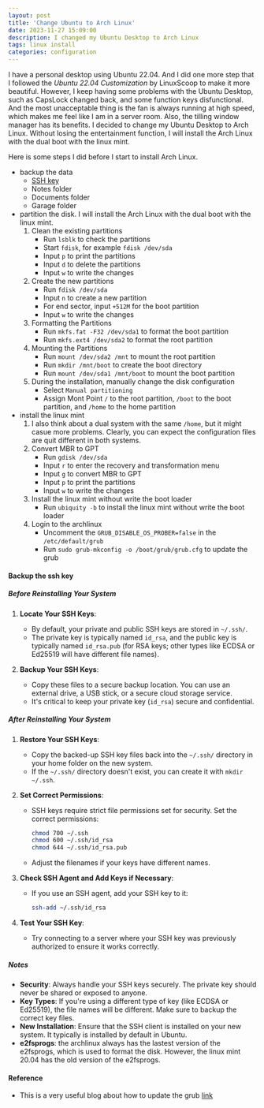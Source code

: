 ```yaml
---
layout: post
title: 'Change Ubuntu to Arch Linux'
date: 2023-11-27 15:09:00
description: I changed my Ubuntu Desktop to Arch Linux
tags: linux install
categories: configuration
---
```


I have a personal desktop using Ubuntu 22.04.
And I did one more step that I followed the *Ubuntu 22.04 Customization* by LinuxScoop to make it more beautiful.
However, I keep having some problems with the Ubuntu Desktop, such as CapsLock changed back, and some function keys disfunctional.
And the most unacceptable thing is the fan is always running at high speed, which makes me feel like I am in a server room.
Also, the tilling window manager has its benefits.
I decided to change my Ubuntu Desktop to Arch Linux.
Without losing the entertainment function, I will install the Arch Linux with the dual boot with the linux mint.

Here is some steps I did before I start to install Arch Linux.
* backup the data
   - [SSH key](#backup-the-ssh-key)
   - Notes folder
   - Documents folder
   - Garage folder
* partition the disk. I will install the Arch Linux with the dual boot with the linux mint.
   1. Clean the existing partitions
      - Run `lsblk` to check the partitions
      - Start `fdisk`, for example `fdisk /dev/sda`
      - Input `p` to print the partitions
      - Input `d` to delete the partitions
      - Input `w` to write the changes
   2. Create the new partitions
      - Run `fdisk /dev/sda`
      - Input `n` to create a new partition
      - For end sector, input `+512M` for the boot partition
      - Input `w` to write the changes
   3. Formatting the Partitions
      - Run `mkfs.fat -F32 /dev/sda1` to format the boot partition
      - Run `mkfs.ext4 /dev/sda2` to format the root partition
   4. Mounting the Partitions
      - Run `mount /dev/sda2 /mnt` to mount the root partition
      - Run `mkdir /mnt/boot` to create the boot directory
      - Run `mount /dev/sda1 /mnt/boot` to mount the boot partition
   5. During the installation, manually change the disk configuration
      - Select `Manual partitioning`
      - Assign Mont Point `/` to the root partition, `/boot` to the boot partition, and `/home` to the home partition
* install the linux mint
   1. I also think about a dual system with the same `/home`, but it might casue more problems. Clearly, you can expect the configuration files are quit different in both systems.
   2. Convert MBR to GPT
      - Run `gdisk /dev/sda`
      - Input `r` to enter the recovery and transformation menu
      - Input `g` to convert MBR to GPT
      - Input `p` to print the partitions
      - Input `w` to write the changes
   3. Install the linux mint without write the boot loader
      - Run `ubiquity -b` to install the linux mint without write the boot loader
   4. Login to the archlinux
      - Uncomment the `GRUB_DISABLE_OS_PROBER=false` in the `/etc/default/grub`
      - Run `sudo grub-mkconfig -o /boot/grub/grub.cfg` to update the grub


#### Backup the ssh key
##### Before Reinstalling Your System

1. **Locate Your SSH Keys**:
   - By default, your private and public SSH keys are stored in `~/.ssh/`.
   - The private key is typically named `id_rsa`, and the public key is typically named `id_rsa.pub` (for RSA keys; other types like ECDSA or Ed25519 will have different file names).

2. **Backup Your SSH Keys**:
   - Copy these files to a secure backup location. You can use an external drive, a USB stick, or a secure cloud storage service.
   - It's critical to keep your private key (`id_rsa`) secure and confidential.

##### After Reinstalling Your System

1. **Restore Your SSH Keys**:
   - Copy the backed-up SSH key files back into the `~/.ssh/` directory in your home folder on the new system.
   - If the `~/.ssh/` directory doesn't exist, you can create it with `mkdir ~/.ssh`.

2. **Set Correct Permissions**:
   - SSH keys require strict file permissions set for security. Set the correct permissions:
     ```bash
     chmod 700 ~/.ssh
     chmod 600 ~/.ssh/id_rsa
     chmod 644 ~/.ssh/id_rsa.pub
     ```
   - Adjust the filenames if your keys have different names.

3. **Check SSH Agent and Add Keys if Necessary**:
   - If you use an SSH agent, add your SSH key to it:
     ```bash
     ssh-add ~/.ssh/id_rsa
     ```

4. **Test Your SSH Key**:
   - Try connecting to a server where your SSH key was previously authorized to ensure it works correctly.

##### Notes

- **Security**: Always handle your SSH keys securely. The private key should never be shared or exposed to anyone.
- **Key Types**: If you're using a different type of key (like ECDSA or Ed25519), the file names will be different. Make sure to backup the correct key files.
- **New Installation**: Ensure that the SSH client is installed on your new system. It typically is installed by default in Ubuntu.
- **e2fsprogs**: the archlinux always has the lastest version of the e2fsprogs, which is used to format the disk. However, the linux mint 20.04 has the old version of the e2fsprogs. 

#### Reference
* This is a very useful blog about how to update the grub [link](https://averagelinuxuser.com/dual-boot-arch-linux-with-linux/)

